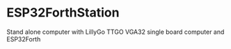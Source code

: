 # ESP32ForthStation
Stand alone computer with LillyGo TTGO VGA32 single board computer and ESP32Forth
